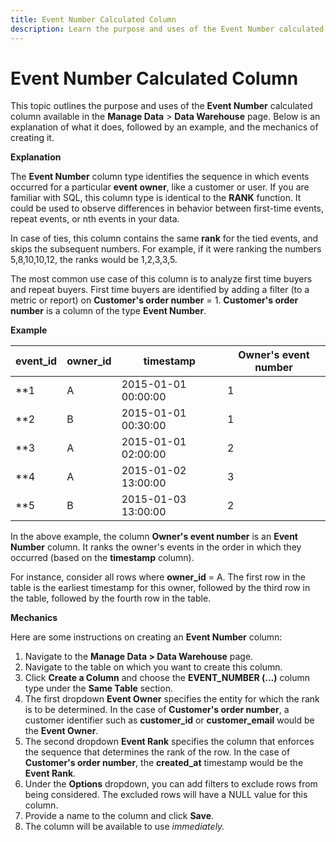 ```yaml
---
title: Event Number Calculated Column
description: Learn the purpose and uses of the Event Number calculated column.
---
```

# Event Number Calculated Column

This topic outlines the purpose and uses of the **Event Number** calculated column available in the **Manage Data** > **Data Warehouse** page. Below is an explanation of what it does, followed by an example, and the mechanics of creating it.

**Explanation**

The **Event Number** column type identifies the sequence in which events occurred for a particular **event owner**, like a customer or user. If you are familiar with SQL, this column type is identical to the **RANK** function. It could be used to observe differences in behavior between first-time events, repeat events, or nth events in your data.

In case of ties, this column contains the same **rank** for the tied events, and skips the subsequent numbers. For example, if it were ranking the numbers 5,8,10,10,12, the ranks would be 1,2,3,3,5.

The most common use case of this column is to analyze first time buyers and repeat buyers. First time buyers are identified by adding a filter (to a metric or report) on **Customer's order number** = 1. **Customer's order number** is a column of the type **Event Number**.

**Example**

|**event_id**|**owner_id**|**timestamp**|**Owner's event number**|
|--- |--- |--- |--- |
|**1|A|2015-01-01 00:00:00|1|
|**2|B|2015-01-01 00:30:00|1|
|**3|A|2015-01-01 02:00:00|2|
|**4|A|2015-01-02 13:00:00|3|
|**5|B|2015-01-03 13:00:00|2|

<!--<table style="height: 173px;" width="734">
<tbody>
<tr>
<td style="width: 113px;">
<p>**event_id** </p>
</td>
<td style="width: 122px;">
<p>**owner_id** </p>
</td>
<td style="width: 232px;">
<p>**timestamp** </p>
</td>
<td style="width: 254px;">
<p>**Owner's event number** </p>
</td>
</tr>
<tr>
<td style="width: 113px;">
<p>**1** </p>
</td>
<td style="width: 122px;">
<p>A </p>
</td>
<td style="width: 232px;">
<p>2015-01-01 00:00:00 </p>
</td>
<td style="width: 254px;">
<p>1 </p>
</td>
</tr>
<tr>
<td style="width: 113px;">
<p>**2** </p>
</td>
<td style="width: 122px;">
<p>B </p>
</td>
<td style="width: 232px;">
<p>2015-01-01 00:30:00 </p>
</td>
<td style="width: 254px;">
<p>1 </p>
</td>
</tr>
<tr>
<td style="width: 113px;">
<p>**3** </p>
</td>
<td style="width: 122px;">
<p>A </p>
</td>
<td style="width: 232px;">
<p>2015-01-01 02:00:00 </p>
</td>
<td style="width: 254px;">
<p>2 </p>
</td>
</tr>
<tr>
<td style="width: 113px;">
<p>**4** </p>
</td>
<td style="width: 122px;">
<p>A </p>
</td>
<td style="width: 232px;">
<p>2015-01-02 13:00:00 </p>
</td>
<td style="width: 254px;">
<p>3 </p>
</td>
</tr>
<tr>
<td style="width: 113px;">
<p>**5** </p>
</td>
<td style="width: 122px;">
<p>B </p>
</td>
<td style="width: 232px;">
<p>2015-01-03 13:00:00 </p>
</td>
<td style="width: 254px;">
<p>2 </p>
</td>
</tr>
</tbody>
</table>-->

In the above example, the column **Owner's event number** is an **Event Number** column. It ranks the owner's events in the order in which they occurred (based on the **timestamp** column).

For instance, consider all rows where **owner_id** = A. The first row in the table is the earliest timestamp for this owner, followed by the third row in the table, followed by the fourth row in the table.

**Mechanics**

Here are some instructions on creating an **Event Number** column:

1. Navigate to the **Manage Data > Data Warehouse** page.
1. Navigate to the table on which you want to create this column.
1. Click **Create a Column** and choose the **EVENT_NUMBER (…)** column type under the **Same Table** section.
1. The first dropdown **Event Owner** specifies the entity for which the rank is to be determined. In the case of **Customer's order number**, a customer identifier such as **customer_id** or **customer_email** would be the **Event Owner**.
1. The second dropdown **Event Rank** specifies the column that enforces the sequence that determines the rank of the row. In the case of **Customer's order number**, the **created_at** timestamp would be the **Event Rank**.
1. Under the **Options** dropdown, you can add filters to exclude rows from being considered. The excluded rows will have a NULL value for this column.
1. Provide a name to the column and click **Save**.
1. The column will be available to use _immediately._
